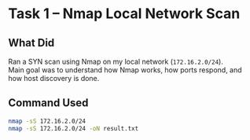 # Task 1 – Nmap Local Network Scan

## What Did
Ran a SYN scan using Nmap on my local network (`172.16.2.0/24`).  
Main goal was to understand how Nmap works, how ports respond, and how host discovery is done.

## Command Used
```bash
nmap -sS 172.16.2.0/24
nmap -sS 172.16.2.0/24 -oN result.txt
